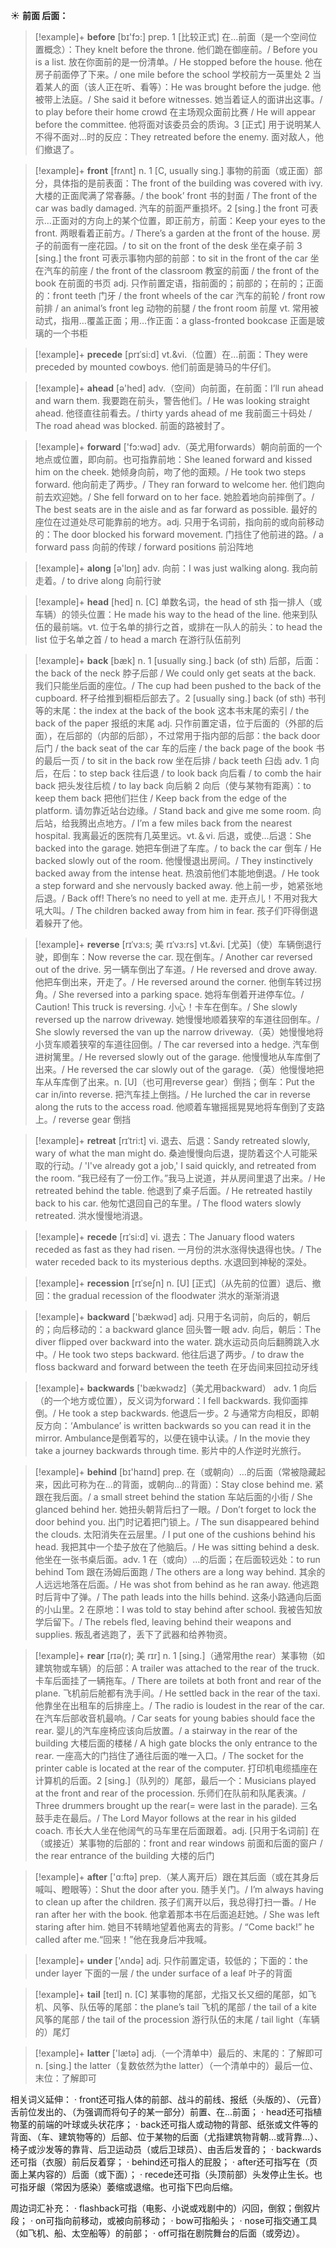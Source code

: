 ☀ <span class="category">**前面 后面：**</span>
>[!example]+ <span class="vocabulary">**before**</span> [bɪ'fɔ:] 
> <span class="definition">prep. 1 [比较正式] 在…前面（是一个空间位置概念）：</span>They knelt before the throne. 他们跪在御座前。/ Before you is a list. 放在你面前的是一份清单。/ He stopped before the house. 他在房子前面停了下来。/ one mile before the school 学校前方一英里处 <span class="definition">2 当着某人的面（该人正在听、看等）：</span>He was brought before the judge. 他被带上法庭。/ She said it before witnesses. 她当着证人的面讲出这事。/ to play before their home crowd 在主场观众面前比赛 / He will appear before the committee. 他将面对该委员会的质询。<span class="definition">3 [正式] 用于说明某人不得不面对…时的反应：</span>They retreated before the enemy. 面对敌人，他们撤退了。

>[!example]+ <span class="vocabulary">**front**</span> [frʌnt] 
> <span class="definition">n. 1 [C, usually sing.] 事物的前面（或正面）部分，具体指的是前表面：</span>The front of the building was covered with ivy. 大楼的正面爬满了常春藤。/ the book’ front 书的封面 / The front of the car was badly damaged. 汽车的前面严重损坏。<span class="definition">2 [sing.] the front 可表示…正面对的方向上的某个位置，即正前方，前面：</span>Keep your eyes to the front. 两眼看着正前方。/ There’s a garden at the front of the house. 房子的前面有一座花园。/ to sit on the front of the desk 坐在桌子前 <span class="definition">3 [sing.] the front 可表示事物内部的前部：</span>to sit in the front of the car 坐在汽车的前座 / the front of the classroom 教室的前面 / the front of the book 在前面的书页 <span class="definition">adj. 只作前置定语，指前面的；前部的；在前的；正面的：</span>front teeth 门牙 / the front wheels of the car 汽车的前轮 / front row 前排 / an animal’s front leg 动物的前腿 / the front room 前屋 <span class="definition">vt. 常用被动式，指用…覆盖正面；用…作正面：</span>a glass-fronted bookcase 正面是玻璃的一个书柜    
           
>[!example]+ <span class="vocabulary">**precede**</span> [prɪˈsi:d]
> <span class="definition">vt.&vi.（位置）在…前面：</span>They were preceded by mounted cowboys. 他们前面是骑马的牛仔们。

>[!example]+ <span class="vocabulary">**ahead**</span> [ə'hed] 
> <span class="definition">adv.（空间）向前面，在前面：</span>I’ll run ahead and warn them. 我要跑在前头，警告他们。/ He was looking straight ahead. 他径直往前看去。/ thirty yards ahead of me 我前面三十码处 / The road ahead was blocked. 前面的路被封了。 

>[!example]+ <span class="vocabulary">**forward**</span> ['fɔ:wəd] 
> <span class="definition">adv.（英尤用forwards）朝向前面的一个地点或位置，即向前。也可指靠前地：</span>She leaned forward and kissed him on the cheek. 她倾身向前，吻了他的面颊。/ He took two steps forward. 他向前走了两步。/ They ran forward to welcome her. 他们跑向前去欢迎她。/ She fell forward on to her face. 她脸着地向前摔倒了。/ The best seats are in the aisle and as far forward as possible. 最好的座位在过道处尽可能靠前的地方。<span class="definition">adj. 只用于名词前，指向前的或向前移动的：</span>The door blocked his forward movement. 门挡住了他前进的路。/ a forward pass 向前的传球 / forward positions 前沿阵地

>[!example]+ <span class="vocabulary">**along**</span> [ə'lɒŋ] 
> <span class="definition">adv. 向前：</span>I was just walking along. 我向前走着。/ to drive along 向前行驶

>[!example]+ <span class="vocabulary">**head**</span> [hed] 
> <span class="definition">n. [C] 单数名词，the head of sth 指一排人（或车辆）的领头位置：</span>He made his way to the head of the line. 他来到队伍的最前端。<span class="definition">vt. 位于名单的排行之首，或排在一队人的前头：</span>to head the list 位于名单之首 / to head a march 在游行队伍前列

>[!example]+ <span class="vocabulary">**back**</span> [bæk] 
> <span class="definition">n. 1 [usually sing.] back (of sth) 后部，后面：</span>the back of the neck 脖子后部 / We could only get seats at the back. 我们只能坐后面的座位。/ The cup had been pushed to the back of the cupboard. 杯子给推到橱柜后部去了。<span class="definition">2 [usually sing.] back (of sth) 书刊等的末尾：</span>the index at the back of the book 这本书末尾的索引 / the back of the paper 报纸的末尾 <span class="definition">adj. 只作前置定语，位于后面的（外部的后面），在后部的（内部的后部），不过常用于指内部的后部：</span>the back door 后门 / the back seat of the car 车的后座 / the back page of the book 书的最后一页 / to sit in the back row 坐在后排 / back teeth 臼齿 <span class="definition">adv. 1 向后，在后：</span>to step back 往后退 / to look back 向后看 / to comb the hair back 把头发往后梳 / to lay back 向后躺 <span class="definition">2 向后（使与某物有距离）：</span>to keep them back 把他们拦住 / Keep back from the edge of the platform. 请勿靠近站台边缘。/ Stand back and give me some room. 向后站，给我腾出点地方。/ I’m a few miles back from the nearest hospital. 我离最近的医院有几英里远。<span class="definition">vt.＆vi. 后退，或使…后退：</span>She backed into the garage. 她把车倒进了车库。/ to back the car 倒车 / He backed slowly out of the room. 他慢慢退出房间。/ They instinctively backed away from the intense heat. 热浪前他们本能地倒退。/ He took a step forward and she nervously backed away. 他上前一步，她紧张地后退。/ Back off! There’s no need to yell at me. 走开点儿！不用对我大吼大叫。/ The children backed away from him in fear. 孩子们吓得倒退着躲开了他。
        
>[!example]+ <span class="vocabulary">**reverse**</span> [rɪˈvɜ:s; 美 rɪˈvɜ:rs]
> <span class="definition">vt.&vi. [尤英]（使）车辆倒退行驶，即倒车：</span>Now reverse the car. 现在倒车。/ Another car reversed out of the drive. 另一辆车倒出了车道。/ He reversed and drove away. 他把车倒出来，开走了。/ He reversed around the corner. 他倒车转过拐角。/ She reversed into a parking space. 她将车倒着开进停车位。/ Caution! This truck is reversing. 小心！卡车在倒车。/ She slowly reversed up the narrow driveway. 她慢慢地顺着狭窄的车道往回倒车。/ She slowly reversed the van up the narrow driveway.（英）她慢慢地将小货车顺着狭窄的车道往回倒。/ The car reversed into a hedge. 汽车倒进树篱里。/ He reversed slowly out of the garage. 他慢慢地从车库倒了出来。/ He reversed the car slowly out of the garage.（英）他慢慢地把车从车库倒了出来。<span class="definition">n. [U]（也可用reverse gear）倒挡；倒车：</span>Put the car in/into reverse. 把汽车挂上倒挡。/ He lurched the car in reverse along the ruts to the access road. 他顺着车辙摇摇晃晃地将车倒到了支路上。/ reverse gear 倒挡

>[!example]+ <span class="vocabulary">**retreat**</span> [rɪˈtri:t]
> <span class="definition">vi. 退去、后退：</span>Sandy retreated slowly, wary of what the man might do. 桑迪慢慢向后退，提防着这个人可能采取的行动。/ 'I've already got a job,' I said quickly, and retreated from the room. “我已经有了一份工作。”我马上说道，并从房间里退了出来。/ He retreated behind the table. 他退到了桌子后面。/ He retreated hastily back to his car. 他匆忙退回自己的车里。/ The flood waters slowly retreated. 洪水慢慢地消退。
           
>[!example]+ <span class="vocabulary">**recede**</span> [rɪˈsi:d]
> <span class="definition">vi. 退去：</span>The January flood waters receded as fast as they had risen. 一月份的洪水涨得快退得也快。/ The water receded back to its mysterious depths. 水退回到神秘的深处。
           
>[!example]+ <span class="vocabulary">**recession**</span> [rɪˈseʃn]
> <span class="definition">n. [U] [正式]（从先前的位置）退后、撤回：</span>the gradual recession of the floodwater 洪水的渐渐消退

>[!example]+ <span class="vocabulary">**backward**</span> ['bækwəd] 
> <span class="definition">adj. 只用于名词前，向后的，朝后的；向后移动的：</span>a backward glance 回头瞥一眼 <span class="definition">adv. 向后，朝后：</span>The diver flipped over backward into the water. 跳水运动员向后翻腾跳入水中。/ He took two steps backward. 他往后退了两步。/ to draw the floss backward and forward between the teeth 在牙齿间来回拉动牙线  

>[!example]+ <span class="vocabulary">**backwards**</span> ['bækwədz]（美尤用backward）
> <span class="definition">adv. 1 向后（的一个地方或位置），反义词为forward：</span>I fell backwards. 我仰面摔倒。/ He took a step backwards. 他退后一步。<span class="definition">2 与通常方向相反，即朝反方向：</span>‘Ambulance’ is written backwards so you can read it in the mirror. Ambulance是倒着写的，以便在镜中认读。/ In the movie they take a journey backwards through time. 影片中的人作逆时光旅行。

>[!example]+ <span class="vocabulary">**behind**</span> [bɪ'haɪnd] 
> <span class="definition">prep. 在（或朝向）…的后面（常被隐藏起来，因此可称为在…的背面，或朝向…的背面）：</span>Stay close behind me. 紧跟在我后面。/ a small street behind the station 车站后面的小街 / She glanced behind her. 她扭头朝背后扫了一眼。/ Don’t forget to lock the door behind you. 出门时记着把门锁上。/ The sun disappeared behind the clouds. 太阳消失在云层里。/ I put one of the cushions behind his head. 我把其中一个垫子放在了他脑后。/ He was sitting behind a desk. 他坐在一张书桌后面。<span class="definition">adv. 1 在（或向）…的后面；在后面较远处：</span>to run behind Tom 跟在汤姆后面跑 / The others are a long way behind. 其余的人远远地落在后面。/ He was shot from behind as he ran away. 他逃跑时后背中了弹。/ The path leads into the hills behind. 这条小路通向后面的小山里。<span class="definition">2 在原地：</span>I was told to stay behind after school. 我被告知放学后留下。/ The rebels fled, leaving behind their weapons and supplies. 叛乱者逃跑了，丢下了武器和给养物资。
           
>[!example]+ <span class="vocabulary">**rear**</span> [rɪə(r); 美 rɪr]
> <span class="definition">n. 1 [sing.]（通常用the rear）某事物（如建筑物或车辆）的后部：</span>A trailer was attached to the rear of the truck. 卡车后面挂了一辆拖车。/ There are toilets at both front and rear of the plane. 飞机前后舱都有洗手间。/ He settled back in the rear of the taxi. 他靠坐在出租车的后排座上。/ The radio is loudest in the rear of the car. 在汽车后部收音机最响。/ Car seats for young babies should face the rear. 婴儿的汽车座椅应该向后放置。/ a stairway in the rear of the building 大楼后面的楼梯 / A high gate blocks the only entrance to the rear. 一座高大的门挡住了通往后面的唯一入口。/ The socket for the printer cable is located at the rear of the computer. 打印机电缆插座在计算机的后面。<span class="definition">2 [sing.]（队列的）尾部，最后一个：</span>Musicians played at the front and rear of the procession. 乐师们在队前和队尾表演。/ Three drummers brought up the rear(= were last in the parade). 三名鼓手走在最后。/ The Lord Mayor follows at the rear in his gilded coach. 市长大人坐在他阔气的马车里在后面跟着。<span class="definition">adj. [只用于名词前] 在（或接近）某事物的后部的：</span>front and rear windows 前面和后面的窗户 / the rear entrance of the building 大楼的后门

>[!example]+ <span class="vocabulary">**after**</span> ['ɑːftə] 
> <span class="definition">prep.（某人离开后）跟在其后面（或在其身后喊叫、瞪眼等）：</span>Shut the door after you. 随手关门。/ I’m always having to clean up after the children. 孩子们离开以后，我总得打扫一番。/ He ran after her with the book. 他拿着那本书在后面追赶她。/ She was left staring after him. 她目不转睛地望着他离去的背影。/ “Come back!” he called after me.“回来！”他在我身后冲我喊。

>[!example]+ <span class="vocabulary">**under**</span> ['ʌndə] 
> <span class="definition">adj. 只作前置定语，较低的；下面的：</span>the under layer 下面的一层 / the under surface of a leaf 叶子的背面

>[!example]+ <span class="vocabulary">**tail**</span> [teɪl] 
> <span class="definition">n. [C] 某事物的尾部，尤指又长又细的尾部，如飞机、风筝、队伍等的尾部：</span>the plane’s tail 飞机的尾部 / the tail of a kite 风筝的尾部 / the tail of the procession 游行队伍的末尾 / tail light（车辆的）尾灯 

>[!example]+ <span class="vocabulary">**latter**</span> ['lætə] 
> <span class="definition">adj.（一个清单中）最后的、末尾的：</span>了解即可 <span class="definition">n. [sing.] the latter（复数依然为the latter）（一个清单中的）最后一位、末位：</span>了解即可

相关词义延伸：
· front还可指人体的前部、战斗的前线、报纸（头版的）、（元音）舌前位发出的、（为强调而将句子的某一部分）前置、在…前面；
· head还可指植物茎的前端的叶球或头状花序；
· back还可指人或动物的背部、纸张或文件等的背面、（车、建筑物等的）后部、位于某物的后面（尤指建筑物背朝…或背靠…）、椅子或沙发等的靠背、后卫运动员（或后卫球员）、由舌后发音的；
· backwards还可指（衣服）前后反着穿；
· behind还可指人的屁股；
· after还可指写在（页面上某内容的）后面（或下面）；
· recede还可指（头顶前部）头发停止生长。也可指牙龈（常因为感染）萎缩或退缩。也可指下巴向后缩。

周边词汇补充：
· flashback可指（电影、小说或戏剧中的）闪回，倒叙；倒叙片段；
· on可指向前移动，或被向前移动；
· bow可指船头；
· nose可指交通工具（如飞机、船、太空船等）的前部；
· off可指在剧院舞台的后面（或旁边）。
